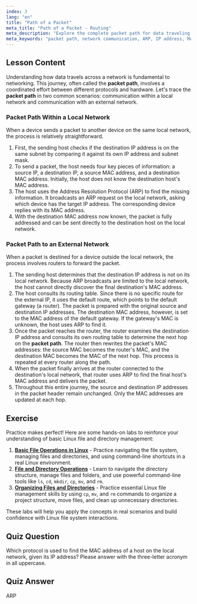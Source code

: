 ```yaml
---
index: 3
lang: "en"
title: "Path of a Packet"
meta_title: "Path of a Packet - Routing"
meta_description: "Explore the complete packet path for data traveling within a local network and across the internet. Learn how IP addresses, MAC addresses, ARP, and routing tables work together to ensure successful network communication in Linux."
meta_keywords: "packet path, network communication, ARP, IP address, MAC address, routing table, default gateway, Linux networking, packet travel"
---
```


## Lesson Content

Understanding how data travels across a network is fundamental to networking. This journey, often called the **packet path**, involves a coordinated effort between different protocols and hardware. Let's trace the **packet path** in two common scenarios: communication within a local network and communication with an external network.

### Packet Path Within a Local Network

When a device sends a packet to another device on the same local network, the process is relatively straightforward.

1. First, the sending host checks if the destination IP address is on the same subnet by comparing it against its own IP address and subnet mask.
2. To send a packet, the host needs four key pieces of information: a source IP, a destination IP, a source MAC address, and a destination MAC address. Initially, the host does not know the destination host's MAC address.
3. The host uses the Address Resolution Protocol (ARP) to find the missing information. It broadcasts an ARP request on the local network, asking which device has the target IP address. The corresponding device replies with its MAC address.
4. With the destination MAC address now known, the packet is fully addressed and can be sent directly to the destination host on the local network.

### Packet Path to an External Network

When a packet is destined for a device outside the local network, the process involves routers to forward the packet.

1. The sending host determines that the destination IP address is not on its local network. Because ARP broadcasts are limited to the local network, the host cannot directly discover the final destination's MAC address.
2. The host consults its routing table. Since there is no specific route for the external IP, it uses the default route, which points to the default gateway (a router). The packet is prepared with the original source and destination IP addresses. The destination MAC address, however, is set to the MAC address of the default gateway. If the gateway's MAC is unknown, the host uses ARP to find it.
3. Once the packet reaches the router, the router examines the destination IP address and consults its own routing table to determine the next hop on the **packet path**. The router then rewrites the packet's MAC addresses: the source MAC becomes the router's MAC, and the destination MAC becomes the MAC of the next hop. This process is repeated at every router along the path.
4. When the packet finally arrives at the router connected to the destination's local network, that router uses ARP to find the final host's MAC address and delivers the packet.
5. Throughout this entire journey, the source and destination IP addresses in the packet header remain unchanged. Only the MAC addresses are updated at each hop.

## Exercise

Practice makes perfect! Here are some hands-on labs to reinforce your understanding of basic Linux file and directory management:

1. **[Basic File Operations in Linux](https://labex.io/labs/linux-basic-file-operations-in-linux-18001)** - Practice navigating the file system, managing files and directories, and using command-line shortcuts in a real Linux environment.
2. **[File and Directory Operations](https://labex.io/labs/linux-file-and-directory-operations-17997)** - Learn to navigate the directory structure, manage files and folders, and use powerful command-line tools like `ls`, `cd`, `mkdir`, `cp`, `mv`, and `rm`.
3. **[Organizing Files and Directories](https://labex.io/labs/linux-organizing-files-and-directories-387877)** - Practice essential Linux file management skills by using `cp`, `mv`, and `rm` commands to organize a project structure, move files, and clean up unnecessary directories.

These labs will help you apply the concepts in real scenarios and build confidence with Linux file system interactions.

## Quiz Question

Which protocol is used to find the MAC address of a host on the local network, given its IP address? Please answer with the three-letter acronym in all uppercase.

## Quiz Answer

ARP
